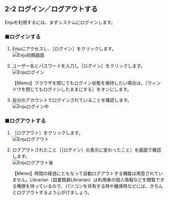 2-2 ログイン／ログアウトする
----------------------------

Enjuを利用するには、まずシステムにログインします。

### ■ログインする

1. Enjuにアクセスし、［ログイン］をクリックします。  
   ![Enju初期画面](assets/images/image_operation_003.jpg)
2. ユーザー名とパスワードを入力し［ログイン］をクリックします。  
   ![Enjuログイン](assets/images/image_operation_005.jpg)

   <div class="alert alert-info">【Memo】ブラウザを閉じてもログイン状態を保持したい場合は、［ウィンドウを閉じてもログインしたままにする］をオンにします。
   </div>

3. 自分のアカウントでログインされていることを確認します。  
   ![Enjuログイン中](assets/images/image_operation_007.jpg)

### ■ログアウトする

1. ［ログアウト］をクリックします。  
   ![Enjuログアウト](assets/images/image_operation_009.jpg)
2. ログアウトされたこと（［ログイン］の表示に変わったこと）を画面で確認します。  
   ![Enjuログアウト後](assets/images/image_operation_011.jpg)

   <div class="alert alert-info">【Memo】時間の経過にともなって自動ログアウトする機能は用意されていません。Librarian（図書館員Librarian）は利用者の個人情報などを閲覧できる権限を持っているので、パソコンを共有する時や離席時などには、きちんとログアウトするよう心がけましょう。
   </div>

